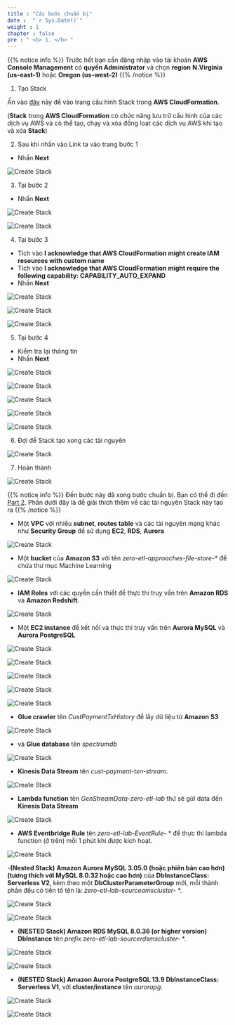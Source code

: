 ```yaml
---
title : "Các bước chuẩn bị"
date :  "`r Sys.Date()`" 
weight : 1 
chapter : false
pre : " <b> 1. </b> "
---
```


{{% notice info %}}
Trước hết bạn cần đăng nhập vào tài khoản **AWS Console Management** có **quyền Administrator** và chọn **region** **N.Virginia (us-east-1)** hoặc **Oregon (us-west-2)** 
{{% /notice %}}

1. Tạo Stack

Ấn vào [đây](https://console.aws.amazon.com/cloudformation/home?#/stacks/new?stackName=zero-etl-lab&templateURL=https://redshift-demos.s3.amazonaws.com/zetl/approaches/zeroetl.yaml) này để vào trang cấu hình Stack trong **AWS CloudFormation**.

(**Stack** trong **AWS CloudFormation** có chức năng lưu trữ cấu hình của các dịch vụ AWS và có thể tạo, chạy và xóa đồng loạt các dịch vụ AWS khi tạo và xóa **Stack**)

2. Sau khi nhấn vào Link ta vào trang bước 1
+ Nhấn **Next**

![Create Stack](/images/1.prerequisite/1.png)

3. Tại bước 2
+ Nhấn **Next**

![Create Stack](/images/1.prerequisite/2.png)

![Create Stack](/images/1.prerequisite/3.png)

4. Tại bước 3
+ Tích vào **I acknowledge that AWS CloudFormation might create IAM resources with custom name** 
+ Tích vào **I acknowledge that AWS CloudFormation might require the following capability: CAPABILITY_AUTO_EXPAND**
+ Nhấn **Next**

![Create Stack](/images/1.prerequisite/4.png)

![Create Stack](/images/1.prerequisite/5.png)

![Create Stack](/images/1.prerequisite/6.png)

5. Tại bước 4
+ Kiểm tra lại thông tin
+ Nhấn **Next**

![Create Stack](/images/1.prerequisite/7.png)

![Create Stack](/images/1.prerequisite/8.png)

![Create Stack](/images/1.prerequisite/9.png)

![Create Stack](/images/1.prerequisite/10.png)

![Create Stack](/images/1.prerequisite/11.png)

6. Đợi để Stack tạo xong các tài nguyên

![Create Stack](/images/1.prerequisite/12.png)

7. Hoàn thành

![Create Stack](/images/1.prerequisite/13.png)

{{% notice info %}}
Đến bước này đã xong bước chuẩn bị. Bạn có thể đi đến [Part 2](2-Zero-ETL/). Phần dưới đây là để giải thích thêm về các tài nguyên Stack này tạo ra
{{% /notice %}}

- Một **VPC** với nhiều **subnet**, **routes table** và các tài nguyên mạng khác như **Security Group** để sử dụng **EC2**, **RDS**, **Aurora**

![Create Stack](/images/1.prerequisite/14.png)

- Một **bucket** của **Amazon S3** với tên *zero-etl-approaches-file-store-** để chứa thư mục Machine Learning

![Create Stack](/images/1.prerequisite/15.png)

- **IAM Roles** với các quyền cần thiết để thực thi truy vấn trên **Amazon RDS** và **Amazon Redshift**.

![Create Stack](/images/1.prerequisite/35.png)

- Một **EC2 instance** để kết nối và thực thi truy vấn trên **Aurora MySQL** và **Aurora PostgreSQL**

![Create Stack](/images/1.prerequisite/16.png)

![Create Stack](/images/1.prerequisite/17.png)

![Create Stack](/images/1.prerequisite/18.png)

![Create Stack](/images/1.prerequisite/19.png)

![Create Stack](/images/1.prerequisite/20.png)

- **Glue crawler** tên *CustPaymentTxHistory* để lấy dữ liệu từ **Amazon S3**

![Create Stack](/images/1.prerequisite/21.png)

- và **Glue database** tên *spectrumdb*

![Create Stack](/images/1.prerequisite/22.png)

- **Kinesis Data Stream** tên *cust-payment-txn-stream*.

![Create Stack](/images/1.prerequisite/23.png)

- **Lambda function** tên *GenStreamData-zero-etl-lab* thứ sẽ gửi data đến **Kinesis Data Stream**

![Create Stack](/images/1.prerequisite/24.png)

- **AWS Eventbridge Rule** tên *zero-etl-lab-EventRule-* * để thực thi lambda function (ở trên) mỗi 1 phút khi được kích hoạt.

![Create Stack](/images/1.prerequisite/25.png)

-**(Nested Stack)** **Amazon Aurora MySQL 3.05.0 (hoặc phiên bản cao hơn) (tương thích với MySQL 8.0.32 hoặc cao hơn)** của **DbInstanceClass: Serverless V2**, kèm theo một **DbClusterParameterGroup** mới, mỗi thành phần đều có tiền tố tên là: *zero-etl-lab-sourceamscluster-* *.

![Create Stack](/images/1.prerequisite/27.png)

![Create Stack](/images/1.prerequisite/26.png)

- **(NESTED Stack) Amazon RDS MySQL 8.0.36 (or higher version)** **DbInstance** tên *prefix zero-etl-lab-sourcerdsmscluster-* *.

![Create Stack](/images/1.prerequisite/28.png)

![Create Stack](/images/1.prerequisite/30.png)

- **(NESTED Stack) Amazon Aurora PostgreSQL 13.9 DbInstanceClass: Serverless V1**, với **cluster/instance** tên *aurorapg*.

![Create Stack](/images/1.prerequisite/34.png)

![Create Stack](/images/1.prerequisite/33.png)